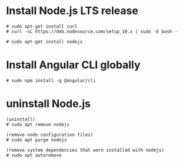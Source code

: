 
# Install Node.js LTS release

```
# sudo apt-get install curl
# curl -sL https://deb.nodesource.com/setup_10.x | sudo -E bash -

# sudo apt-get install nodejs
```

# Install Angular CLI globally

`# sudo npm install -g @angular/cli`


# uninstall Node.js

```shell script
(uninstall)
# sudo apt remove nodejs

(remove node configuration files)
# sudo apt purge nodejs

(remove system dependencies that were installed with nodejs)
# sudo apt autoremove
```
